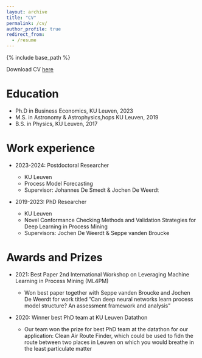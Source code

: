 ```yaml
---
layout: archive
title: "CV"
permalink: /cv/
author_profile: true
redirect_from:
  - /resume
---
```


{% include base_path %}

Download CV [here](https://jaripeeperkorn.github.io/files/CV.pdf)

Education
======
* Ph.D in Business Economics, KU Leuven, 2023 
* M.S. in Astronomy & Astrophysics,hops KU Leuven, 2019
* B.S. in Physics, KU Leuven, 2017

Work experience
======
* 2023-2024: Postdoctoral Researcher
  * KU Leuven
  * Process Model Forecasting
  * Supervisor: Johannes De Smedt & Jochen De Weerdt

* 2019-2023: PhD Researcher
  * KU Leuven
  * Novel Conformance Checking Methods and Validation Strategies for Deep Learning in Process Mining
  * Supervisors: Jochen De Weerdt & Seppe vanden Broucke

Awards and Prizes
======
* 2021: Best Paper 2nd International Workshop on Leveraging Machine Learning in Process Mining (ML4PM)
  * Won best paper together with Seppe vanden Broucke and Jochen De Weerdt for work titled ”Can deep neural networks learn process model structure? An assessment framework and analysis”

* 2020: Winner best PhD team at KU Leuven Datathon 
  * Our team won the prize for best PhD team at the datathon for our application: Clean Air Route Finder, which could be used to fidn the route between two places in Leuven on which you would breathe in the least particulate matter
